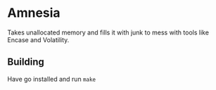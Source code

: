 # Amnesia

Takes unallocated memory and fills it with junk to mess with tools like Encase and Volatility.


## Building

Have go installed and run `make`
